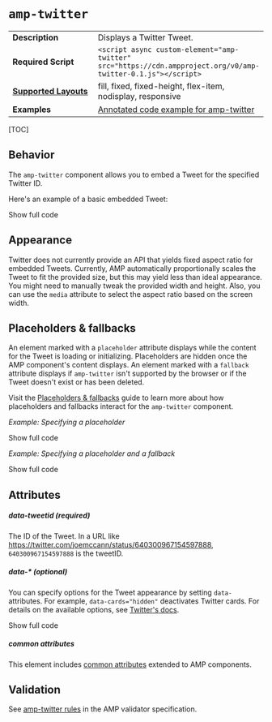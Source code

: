 <!---
Copyright 2015 The AMP HTML Authors. All Rights Reserved.

Licensed under the Apache License, Version 2.0 (the "License");
you may not use this file except in compliance with the License.
You may obtain a copy of the License at

      http://www.apache.org/licenses/LICENSE-2.0

Unless required by applicable law or agreed to in writing, software
distributed under the License is distributed on an "AS-IS" BASIS,
WITHOUT WARRANTIES OR CONDITIONS OF ANY KIND, either express or implied.
See the License for the specific language governing permissions and
limitations under the License.
-->

# <a name="amp-twitter"></a> `amp-twitter`

<table>
  <tr>
    <td width="40%"><strong>Description</strong></td>
    <td>Displays a Twitter Tweet.</td>
  </tr>
  <tr>
    <td width="40%"><strong>Required Script</strong></td>
    <td><code>&lt;script async custom-element="amp-twitter" src="https://cdn.ampproject.org/v0/amp-twitter-0.1.js">&lt;/script></code></td>
  </tr>
  <tr>
    <td class="col-fourty"><strong><a href="https://www.ampproject.org/docs/guides/responsive/control_layout.html">Supported Layouts</a></strong></td>
    <td>fill, fixed, fixed-height, flex-item, nodisplay, responsive</td>
  </tr>
  <tr>
    <td width="40%"><strong>Examples</strong></td>
    <td><a href="https://ampbyexample.com/components/amp-twitter/">Annotated code example for amp-twitter</a></td>
  </tr>
</table>

[TOC]

## Behavior

The `amp-twitter` component allows you to embed a Tweet for the specified Twitter ID.  

Here's an example of a basic embedded Tweet:

<!--embedded example - displays in ampproject.org -->
<div>
<amp-iframe height="164"
            layout="fixed-height"
            sandbox="allow-scripts allow-forms allow-same-origin"
            resizable
            src="https://ampproject-b5f4c.firebaseapp.com/examples/amptwitter.basic.embed.html">
  <div overflow tabindex="0" role="button" aria-label="Show more">Show full code</div>
  <div placeholder></div> 
</amp-iframe>
</div>

## Appearance

Twitter does not currently provide an API that yields fixed aspect ratio for embedded Tweets. Currently, AMP automatically proportionally scales the Tweet to fit the provided size, but this may yield less than ideal appearance. You might need to manually tweak the provided width and height. Also, you can use the `media` attribute to select the aspect ratio based on the screen width.

## Placeholders & fallbacks

An element marked with a `placeholder` attribute displays while the content for the Tweet is loading or initializing.  Placeholders are hidden once the AMP component's content displays. An element marked with a `fallback` attribute displays if `amp-twitter` isn't supported by the browser or if the Tweet doesn't exist or has been deleted.

Visit the [Placeholders & fallbacks](https://www.ampproject.org/docs/guides/responsive/placeholders) guide to learn more about how placeholders and fallbacks interact for the `amp-twitter` component.

*Example: Specifying a placeholder*
<!--embedded example - displays in ampproject.org -->
<div>
  <amp-iframe height="278"
            layout="fixed-height"
            sandbox="allow-scripts allow-forms allow-same-origin"
            resizable
            src="https://ampproject-b5f4c.firebaseapp.com/examples/amptwitter.placeholder.embed.html">
  <div overflow tabindex="0" role="button" aria-label="Show more">Show full code</div>
  <div placeholder></div> 
</amp-iframe>
</div>

*Example: Specifying a placeholder and a fallback*

<div>
  <amp-iframe height="354"
            layout="fixed-height"
            sandbox="allow-scripts allow-forms allow-same-origin"
            resizable
            src="https://ampproject-b5f4c.firebaseapp.com/examples/amptwitter.placeholder-and-fallback.embed.html">
  <div overflow tabindex="0" role="button" aria-label="Show more">Show full code</div>
  <div placeholder></div> 
</amp-iframe>
</div>

## Attributes

##### data-tweetid (required)

The ID of the Tweet. In a URL like https://twitter.com/joemccann/status/640300967154597888,  `640300967154597888` is the tweetID.

##### data-* (optional)

You can specify options for the Tweet appearance by setting `data-` attributes. For example, `data-cards="hidden"` deactivates Twitter cards. For details on the available options, see [Twitter's docs](https://dev.twitter.com/web/javascript/creating-widgets#create-tweet).

<div>
<amp-iframe height="202"
            layout="fixed-height"
            sandbox="allow-scripts allow-forms allow-same-origin"
            resizable
            src="https://ampproject-b5f4c.firebaseapp.com/examples/amptwitter.options.embed.html">
  <div overflow tabindex="0" role="button" aria-label="Show more">Show full code</div>
  <div placeholder></div> 
</amp-iframe>
</div>

##### common attributes

This element includes [common attributes](https://www.ampproject.org/docs/reference/common_attributes) extended to AMP components.

## Validation

See [amp-twitter rules](https://github.com/ampproject/amphtml/blob/master/extensions/amp-twitter/validator-amp-twitter.protoascii) in the AMP validator specification.
